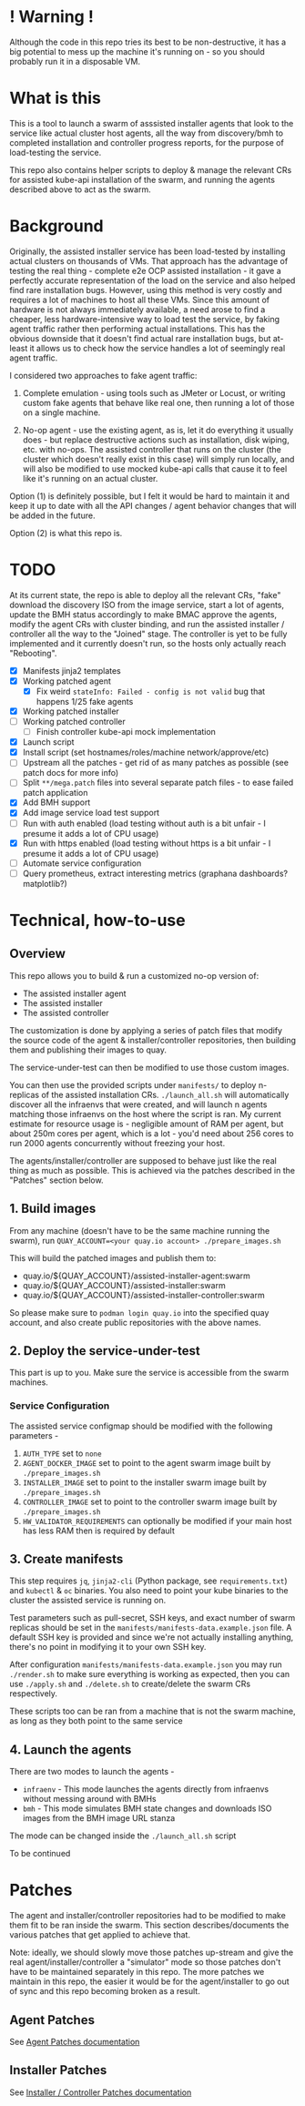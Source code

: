 # ! Warning !
Although the code in this repo tries its best to be non-destructive, it has a big potential
to mess up the machine it's running on - so you should probably run it in a disposable VM.

# What is this
This is a tool to launch a swarm of asssisted installer agents that look
to the service like actual cluster host agents, all the way from discovery/bmh to completed
installation and controller progress reports, for the purpose of load-testing the service.

This repo also contains helper scripts to deploy & manage the relevant CRs for assisted
kube-api installation of the swarm, and running the agents described above to act as the swarm.

# Background
Originally, the assisted installer service has been load-tested by installing actual clusters
on thousands of VMs. That approach has the advantage of testing the real thing - complete e2e OCP
assisted installation - it gave a perfectly accurate representation of the load on the service and also
helped find rare installation bugs. However, using this method is very costly and requires a
lot of machines to host all these VMs. Since this amount of hardware is not always immediately
available, a need arose to find a cheaper, less hardware-intensive way to load test
the service, by faking agent traffic rather then performing actual installations. This has the 
obvious downside that it doesn't find actual rare installation bugs, but at-least it allows us
to check how the service handles a lot of seemingly real agent traffic.

I considered two approaches to fake agent traffic:

1. Complete emulation - using tools such as JMeter or Locust, or writing custom fake agents that
 behave like real one, then running a lot of those on a single machine. 

2. No-op agent - use the existing agent, as is, let it do everything it usually does - but replace
 destructive actions such as installation, disk wiping, etc. with no-ops. The assisted controller that runs
 on the cluster (the cluster which doesn't really exist in this case) will simply run locally, and will
 also be modified to use mocked kube-api calls that cause it to feel like it's running on an 
 actual cluster.

Option (1) is definitely possible, but I felt it would be hard to maintain it and keep it up to date
with all the API changes / agent behavior changes that will be added in the future. 

Option (2) is what this repo is.

# TODO
At its current state, the repo is able to deploy all the relevant CRs, "fake" download the discovery ISO from the
image service, start a lot of agents, update the BMH status accordingly to make BMAC approve the agents, modify the
agent CRs with cluster binding, and run the assisted installer / controller all the way to the "Joined" stage.
The controller is yet to be fully implemented and it currently doesn't run, so the hosts only actually reach "Rebooting".

- [x] Manifests jinja2 templates
- [x] Working patched agent
    - [x] Fix weird `stateInfo: Failed - config is not valid` bug that happens 1/25 fake agents
- [x] Working patched installer
- [ ]  Working patched controller
    - [ ] Finish controller kube-api mock implementation
- [x] Launch script
- [x] Install script (set hostnames/roles/machine network/approve/etc)
- [ ] Upstream all the patches - get rid of as many patches as possible (see patch docs for more info)
- [ ] Split `**/mega.patch` files into several separate patch files - to ease failed patch application 
- [x] Add BMH support
- [x] Add image service load test support
- [ ] Run with auth enabled (load testing without auth is a bit unfair - I presume it adds a lot of CPU usage)
- [x] Run with https enabled (load testing without https is a bit unfair - I presume it adds a lot of CPU usage)
- [ ] Automate service configuration
- [ ] Query prometheus, extract interesting metrics (graphana dashboards? matplotlib?)

# Technical, how-to-use
## Overview
This repo allows you to build & run a customized no-op version of:

- The assisted installer agent
- The assisted installer 
- The assisted controller

The customization is done by applying a series of patch files that
modify the source code of the agent & installer/controller repositories,
then building them and publishing their images to quay.

The service-under-test can then be modified to use those custom images.

You can then use the provided scripts under `manifests/` to deploy n-replicas
of the assisted installation CRs. 
`./launch_all.sh` will automatically discover all the infraenvs that were created,
and will launch n agents matching those infraenvs on the host where the script is ran.
My current estimate for resource usage is - negligible amount of RAM per agent, but about
250m cores per agent, which is a lot - you'd need about 256 cores to run 2000 agents concurrently
without freezing your host.

The agents/installer/controller are supposed to behave just like the real thing as much as possible. This is achieved
via the patches described in the "Patches" section below.

## 1. Build images
From any machine (doesn't have to be the same machine running the swarm), run
`QUAY_ACCOUNT=<your quay.io account> ./prepare_images.sh`

This will build the patched images and publish them to:

- quay.io/${QUAY_ACCOUNT}/assisted-installer-agent:swarm
- quay.io/${QUAY_ACCOUNT}/assisted-installer:swarm
- quay.io/${QUAY_ACCOUNT}/assisted-installer-controller:swarm

So please make sure to `podman login quay.io` into the specified quay account, and 
also create public repositories with the above names.

## 2. Deploy the service-under-test
This part is up to you. Make sure the service is accessible from the swarm machines.

### Service Configuration
The assisted service configmap should be modified with the following parameters -
1) `AUTH_TYPE` set to `none`
2) `AGENT_DOCKER_IMAGE` set to point to the agent swarm image built by `./prepare_images.sh`
2) `INSTALLER_IMAGE` set to point to the installer swarm image built by `./prepare_images.sh`
3) `CONTROLLER_IMAGE` set to point to the controller swarm image built by `./prepare_images.sh`
4) `HW_VALIDATOR_REQUIREMENTS` can optionally be modified if your main host has less RAM then is required by default

## 3. Create manifests
This step requires `jq`, `jinja2-cli` (Python package, see `requirements.txt`) and `kubectl` & `oc` binaries.
You also need to point your kube binaries to the cluster the assisted service is running on.

Test parameters such as pull-secret, SSH keys, and exact number of swarm replicas should be set
in the `manifests/manifests-data.example.json` file. A default SSH key is provided and since we're
not actually installing anything, there's no point in modifying it to your own SSH key.

After configuration `manifests/manifests-data.example.json` you may run `./render.sh` to make sure
everything is working as expected, then you can use `./apply.sh` and `./delete.sh` to create/delete
the swarm CRs respectively.

These scripts too can be ran from a machine that is not the swarm machine, as long as they both point
to the same service

## 4. Launch the agents
There are two modes to launch the agents - 

- `infraenv` - This mode launches the agents directly from infraenvs without messing around with BMHs
- `bmh` - This mode simulates BMH state changes and downloads ISO images from the BMH image URL stanza

The mode can be changed inside the `./launch_all.sh` script

To be continued

# Patches
The agent and installer/controller repositories had to be modified to make them fit
to be ran inside the swarm. This section describes/documents the various patches that
get applied to achieve that.

Note: ideally, we should slowly move those patches up-stream and give the real agent/installer/controller
a "simulator" mode so those patches don't have to be maintained separately in this repo. The more patches
we maintain in this repo, the easier it would be for the agent/installer to go out of sync and this repo
becoming broken as a result.

## Agent Patches
See [Agent Patches documentation](dry-repos/agent-patches/doc.md)

## Installer Patches
See [Installer / Controller Patches documentation](dry-repos/installer-patches/doc.md)
